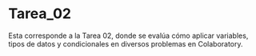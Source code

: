 # Tarea_02

Esta corresponde a la Tarea 02, donde se evalúa cómo aplicar variables, tipos de datos y condicionales en diversos problemas en Colaboratory.